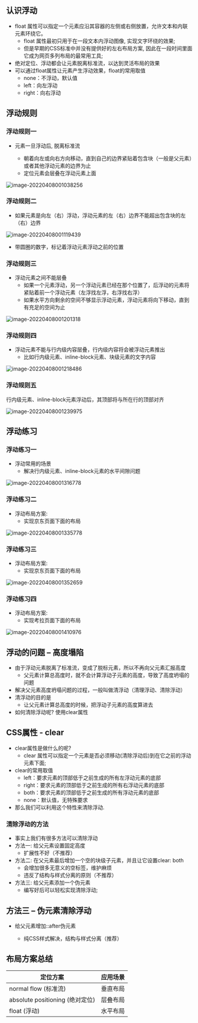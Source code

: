 ## 认识浮动

- float 属性可以指定一个元素应沿其容器的左侧或右侧放置，允许文本和内联元素环绕它。
  - float 属性最初只用于在一段文本内浮动图像, 实现文字环绕的效果;
  - 但是早期的CSS标准中并没有提供好的左右布局方案, 因此在一段时间里面它成为网页多列布局的最常用工具;
- 绝对定位、浮动都会让元素脱离标准流，以达到灵活布局的效果
- 可以通过float属性让元素产生浮动效果，float的常用取值
  - none：不浮动，默认值
  - left：向左浮动
  - right：向右浮动

## 浮动规则

### 浮动规则一

- 元素一旦浮动后, 脱离标准流

  - 朝着向左或向右方向移动，直到自己的边界紧贴着包含块（一般是父元素）或者其他浮动元素的边界为止
  - 定位元素会层叠在浮动元素上面

![image-20220408001038256](img/image-20220408001038256.png)

### 浮动规则二

- 如果元素是向左（右）浮动，浮动元素的左（右）边界不能超出包含块的左（右）边界

![image-20220408001119439](img/image-20220408001119439.png)

- 带圆圈的数字，标记着浮动元素浮动之前的位置

### 浮动规则三

- 浮动元素之间不能层叠
  - 如果一个元素浮动，另一个浮动元素已经在那个位置了，后浮动的元素将紧贴着前一个浮动元素（左浮找左浮，右浮找右浮）
  - 如果水平方向剩余的空间不够显示浮动元素，浮动元素将向下移动，直到有充足的空间为止

![image-20220408001201318](img/image-20220408001201318.png)

### 浮动规则四

- 浮动元素不能与行内级内容层叠，行内级内容将会被浮动元素推出
  - 比如行内级元素、inline-block元素、块级元素的文字内容

![image-20220408001218486](img/image-20220408001218486.png)

### 浮动规则五

行内级元素、inline-block元素浮动后，其顶部将与所在行的顶部对齐

![image-20220408001239975](img/image-20220408001239975.png)

## 浮动练习

### 浮动练习一

- 浮动常用的场景
  - 解决行内级元素、inline-block元素的水平间隙问题

![image-20220408001316778](img/image-20220408001316778.png)

### 浮动练习二

- 浮动布局方案:
  - 实现京东页面下面的布局

![image-20220408001335778](img/image-20220408001335778.png)

### 浮动练习三

- 浮动布局方案:
  - 实现京东页面下面的布局

![image-20220408001352659](img/image-20220408001352659.png)

### 浮动练习四

- 浮动布局方案:
  - 实现考拉页面下面的布局

![image-20220408001410976](img/image-20220408001410976.png)

## 浮动的问题 – 高度塌陷

- 由于浮动元素脱离了标准流，变成了脱标元素，所以不再向父元素汇报高度
  - 父元素计算总高度时，就不会计算浮动子元素的高度，导致了高度坍塌的问题
- 解决父元素高度坍塌问题的过程，一般叫做清浮动（清理浮动、清除浮动）
- 清浮动的目的是
  - 让父元素计算总高度的时候，把浮动子元素的高度算进去
- 如何清除浮动呢? 使用clear属性

## CSS属性 - clear

- clear属性是做什么的呢?
  - clear 属性可以指定一个元素是否必须移动(清除浮动后)到在它之前的浮动元素下面;
- clear的常用取值
  - left：要求元素的顶部低于之前生成的所有左浮动元素的底部
  - right：要求元素的顶部低于之前生成的所有右浮动元素的底部
  - both：要求元素的顶部低于之前生成的所有浮动元素的底部
  - none：默认值，无特殊要求
- 那么我们可以利用这个特性来清除浮动.

### 清除浮动的方法

- 事实上我们有很多方法可以清除浮动
- 方法一: 给父元素设置固定高度
  - 扩展性不好（不推荐）
- 方法二: 在父元素最后增加一个空的块级子元素，并且让它设置clear: both
  - 会增加很多无意义的空标签，维护麻烦
  - 违反了结构与样式分离的原则（不推荐）
- 方法三: 给父元素添加一个伪元素
  - 编写好后可以轻松实现清除浮动;

## 方法三 – 伪元素清除浮动

- 给父元素增加::after伪元素

  - 纯CSS样式解决，结构与样式分离（推荐）

## 布局方案总结

| 定位方案                        | 应用场景 |
| ------------------------------- | -------- |
| normal flow (标准流)            | 垂直布局 |
| absolute positioning (绝对定位) | 层叠布局 |
| float (浮动)                    | 水平布局 |

